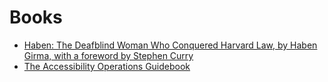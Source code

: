 # Books

- [Haben: The Deafblind Woman Who Conquered Harvard Law, by Haben Girma, with a foreword by Stephen Curry](https://habengirma.com/book/)
- [The Accessibility Operations Guidebook](https://devonpersing.netlify.app/book/)
